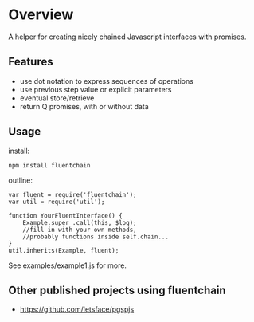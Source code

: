 # Overview

A helper for creating nicely chained Javascript interfaces with promises.

## Features

* use dot notation to express sequences of operations
* use previous step value or explicit parameters
* eventual store/retrieve
* return Q promises, with or without data

## Usage

install:

```
npm install fluentchain
```

outline:

```
var fluent = require('fluentchain');
var util = require('util');

function YourFluentInterface() {
	Example.super_.call(this, $log);
	//fill in with your own methods, 
	//probably functions inside self.chain...	
}
util.inherits(Example, fluent);
```

See examples/example1.js for more.

## Other published projects using fluentchain

* https://github.com/letsface/pgspjs